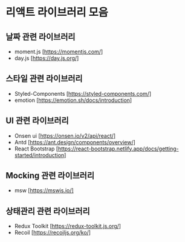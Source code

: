 # 리액트 라이브러리 모음

## 날짜 관련 라이브러리

- moment.js [https://momentjs.com/]
- day.js [https://day.js.org/]

## 스타일 관련 라이브러리

- Styled-Components [https://styled-components.com/]
- emotion [https://emotion.sh/docs/introduction]

## UI 관련 라이브러리

- Onsen ui [https://onsen.io/v2/api/react/]
- Antd [https://ant.design/components/overview/]
- React Bootstrap [https://react-bootstrap.netlify.app/docs/getting-started/introduction]

## Mocking 관련 라이브러리

- msw [https://mswjs.io/]

## 상태관리 관련 라이브러리

- Redux Toolkit [https://redux-toolkit.js.org/]
- Recoil [https://recoiljs.org/ko/]
